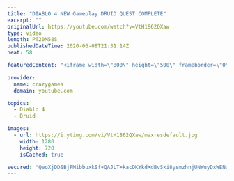 ```yaml
---
title: "DIABLO 4 NEW Gameplay DRUID QUEST COMPLETE"
excerpt: ""
originalUrl: https://youtube.com/watch?v=VtH1862QXaw
type: video
length: PT20M58S
publishedDateTime: 2020-06-08T21:31:14Z
heat: 58

featuredContent: "<iframe width=\"800\" height=\"500\" frameborder=\"0\" src=\"https://www.youtube.com/embed/VtH1862QXaw\" allow=\"accelerometer; autoplay; encrypted-media; gyroscope; picture-in-picture\" allowfullscreen></iframe>"

provider:
  name: crazygames
  domain: youtube.com

topics:
  - Diablo 4
  - Druid

images:
  - url: https://i.ytimg.com/vi/VtH1862QXaw/maxresdefault.jpg
    width: 1280
    height: 720
    isCached: true

secured: "QeoXjDDSBjFMibbuxkSf+QAJLT+kacDKYkdXdBvSki8ysmzhnjUNWuyDxWENaQYPqIlalR08syCg9SJ88W37SSqdGxCwItJkRnpkt4+nGa1yXV5e9eqe7F/nQc4X341TMfUUMCxQ2Nwc6531nrLW18ABpjdQ7oRrn3J/4Qo2DLCi3jbMeMOBrLtPZuVf2SFDZSvkFEktdsFO8ex7i9PG6UhhqZx7Os8leoCDNgse6lptesLgiW+5qdENplhxsq0cvpMsr/c1mbf9O2P2LIjZ1W9ntFKopZMuoUFlZgpszgL2MJtRQzzd6IiBhPUjD7MqI8G5rnoHTQvTo2e+30GAzGkkO5h9ZB5ndWwyVq6bk08mSX1CjlHyEZsGL31GBw1a2yaKE7CBqYCW0xVYsenitiOBR0AfRYLueHgBiPY2KTE=;Avlie/ibvV92BqtdEYWFng=="
---
```


